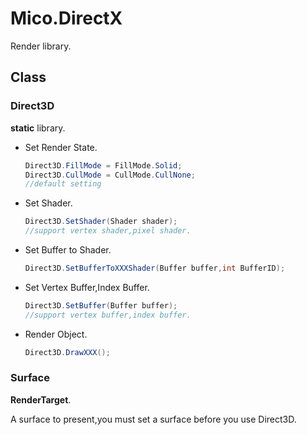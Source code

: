 ﻿# Mico.DirectX

Render library.

## Class

### Direct3D

**static** library.

  - Set Render State.
    ```C#
    Direct3D.FillMode = FillMode.Solid;
    Direct3D.CullMode = CullMode.CullNone;
    //default setting
    ```
  - Set Shader.
    ```C#
    Direct3D.SetShader(Shader shader);
    //support vertex shader,pixel shader.
    ```
  - Set Buffer to Shader.
    ```C#
    Direct3D.SetBufferToXXXShader(Buffer buffer,int BufferID);
    ```
  - Set Vertex Buffer,Index Buffer.
    ```C#
    Direct3D.SetBuffer(Buffer buffer);
    //support vertex buffer,index buffer.
    ```
  - Render Object. 
    ```C#
    Direct3D.DrawXXX();
    ```

### Surface 

**RenderTarget**.

A surface to present,you must set a surface before you use Direct3D.

